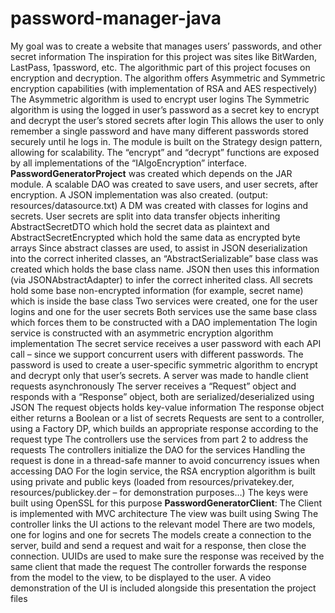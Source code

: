 # password-manager-java
My goal was to create a website that manages users’ passwords, and other secret information
The inspiration for this project was sites like BitWarden, LastPass, 1password, etc.
The algorithmic part of this project focuses on encryption and decryption.
The algorithm offers Asymmetric and Symmetric encryption capabilities (with implementation of RSA and AES respectively)
The Asymmetric algorithm is used to encrypt user logins
The Symmetric algorithm is using the logged in user’s password as a secret key to encrypt and decrypt the user’s stored secrets after login
This allows the user to only remember a single password and have many different passwords stored securely until he logs in.
The module is built on the Strategy design pattern, allowing for scalability. The “encrypt” and “decrypt” functions are exposed by all implementations of the “IAlgoEncryption” interface.
**PasswordGeneratorProject** was created which depends on the JAR module.
A scalable DAO was created to save users, and user secrets, after encryption. A JSON implementation was also created. (output: resources/datasource.txt)
A DM was created with classes for logins and secrets.
User secrets are split into data transfer objects inheriting AbstractSecretDTO which hold the secret data as plaintext and AbstractSecretEncrypted which hold the same data as encrypted byte arrays
Since abstract classes are used, to assist in JSON deserialization into the correct inherited classes, an “AbstractSerializable” base class was created which holds the base class name. JSON then uses this information (via JSONAbstractAdapter) to infer the correct inherited class.
All secrets hold some base non-encrypted information (for example, secret name) which is inside the base class
Two services were created, one for the user logins and one for the user secrets
Both services use the same base class which forces them to be constructed with a DAO implementation
The login service is constructed with an asymmetric encryption algorithm implementation
The secret service receives a user password with each API call – since we support concurrent users with different passwords. The password is used to create a user-specific symmetric algorithm to encrypt and decrypt only that user’s secrets.
A server was made to handle client requests asynchronously
The server receives a “Request” object and responds with a “Response” object, both are serialized/deserialized using JSON
The request objects holds key-value information
The response object either returns a Boolean or a list of secrets
Requests are sent to a controller, using a Factory DP, which builds an appropriate response according to the request type
The controllers use the services from part 2 to address the requests
The controllers initialize the DAO for the services
Handling the request is done in a thread-safe manner to avoid concurrency issues when accessing DAO
For the login service, the RSA encryption algorithm is built using private and public keys (loaded from resources/privatekey.der, resources/publickey.der – for demonstration purposes…)
The keys were built using OpenSSL for this purpose
**PasswordGeneratorClient**:
The Client is implemented with MVC architecture
The view was built using Swing
The controller links the UI actions to the relevant model 
There are two models, one for logins and one for secrets
The models create a connection to the server, build and send a request and wait for a response, then close the connection.
UUIDs are used to make sure the response was received by the same client that made the request
The controller forwards the response from the model to the view, to be displayed to the user.
A video demonstration of the UI is included alongside this presentation the project files 
